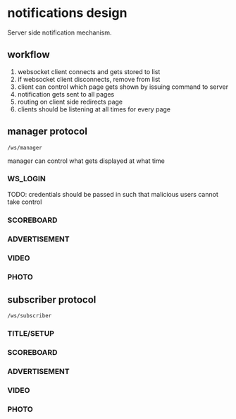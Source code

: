 # notifications design

Server side notification mechanism.

## workflow

1.  websocket client connects and gets stored to list
  1.  if websocket client disconnects, remove from list
1.  client can control which page gets shown by issuing command to server
  1.  notification gets sent to all pages
  1.  routing on client side redirects page
  1.  clients should be listening at all times for every page

## manager protocol

`/ws/manager`

manager can control what gets displayed at what time

### WS_LOGIN

TODO: credentials should be passed in such that malicious users cannot take control

### SCOREBOARD

### ADVERTISEMENT

### VIDEO

### PHOTO


## subscriber protocol

`/ws/subscriber`

### TITLE/SETUP

### SCOREBOARD

### ADVERTISEMENT

### VIDEO

### PHOTO